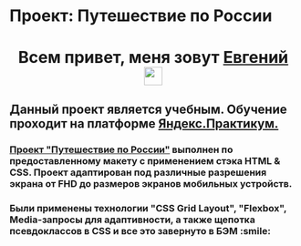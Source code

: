 # Проект: Путешествие по России

<h1 align="center">Всем привет, меня зовут <a href="https://github.com/MacroZip" target="_blank">Евгений</a>
<img src="https://github.com/blackcater/blackcater/raw/main/images/Hi.gif" height="32"/></h1>
<h2 align="left">Данный проект является учебным. Обучение проходит на платформе <a href="https://practicum.yandex.ru/" target="_blank">Яндекс.Практикум.</a></h2>
<h3 align="left"><a href="https://macrozip.github.io/russian-travel" target="_blank">Проект "Путешествие по России"</a> выполнен по предоставленному макету с применением стэка HTML & CSS. Проект адаптирован под различные разрешения экрана от FHD до размеров экранов мобильных устройств.</h3>
<h3 align="left"> Были применены технологии "CSS Grid Layout", "Flexbox", Media-запросы для адаптивности, а также щепотка псевдоклассов в CSS и все это завернуто в БЭМ :smile:
</h3>

